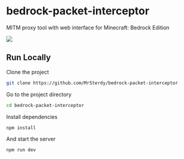 # bedrock-packet-interceptor

MITM proxy tool with web interface for Minecraft: Bedrock Edition

![](https://user-images.githubusercontent.com/83646375/253721984-fe6919e1-f0e7-415b-87e1-a508472debc9.png)

## Run Locally

Clone the project

```bash
git clone https://github.com/MrSterdy/bedrock-packet-interceptor
```

Go to the project directory

```bash
cd bedrock-packet-interceptor
```

Install dependencies

```bash
npm install
```

And start the server

```bash
npm run dev
```
